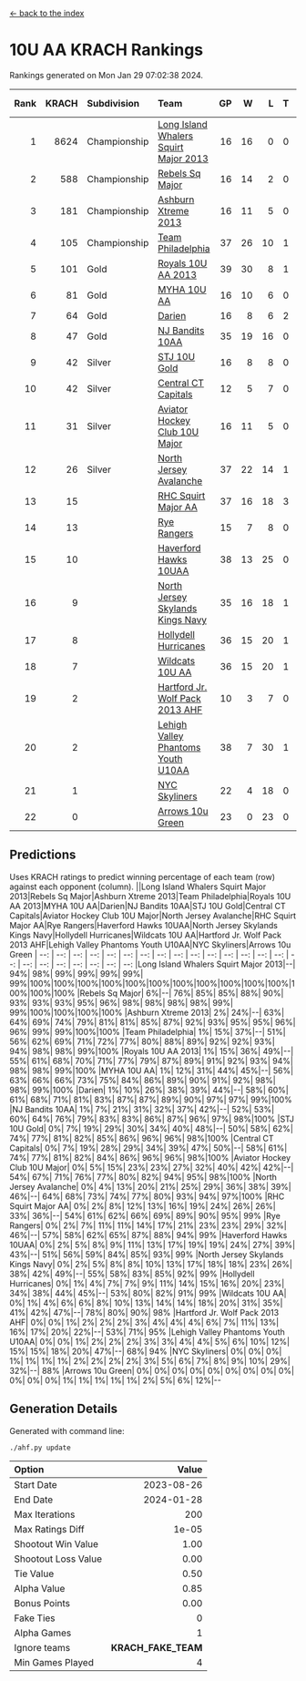 [<- back to the index](readme.md)
# 10U AA KRACH Rankings
Rankings generated on Mon Jan 29 07:02:38 2024.

Rank|KRACH|Subdivision|Team|GP|W|L|T|OTW|OTL|SoS|Exp Wins|Win Diff
---:|---:|:---|:---|---:|---:|---:|---:|---:|---:|---:|---:|---:
1|8624|Championship|[Long Island Whalers Squirt Major 2013](https://gamesheetstats.com/seasons/3659/teams/140229/schedule)|16|16|0|0|0|0|96|16.8|-0.0
2|588|Championship|[Rebels Sq Major](https://gamesheetstats.com/seasons/3659/teams/140243/schedule)|16|14|2|0|1|0|556|14.8|-0.0
3|181|Championship|[Ashburn Xtreme 2013](https://gamesheetstats.com/seasons/3659/teams/140230/schedule)|16|11|5|0|0|0|1086|11.9|0.0
4|105|Championship|[Team Philadelphia](https://gamesheetstats.com/seasons/3659/teams/140238/schedule)|37|26|10|1|0|3|507|27.4|0.0
5|101|Gold|[Royals 10U AA 2013](https://gamesheetstats.com/seasons/3659/teams/140237/schedule)|39|30|8|1|4|1|260|31.4|0.0
6|81|Gold|[MYHA 10U AA](https://gamesheetstats.com/seasons/3659/teams/140235/schedule)|16|10|6|0|0|0|577|10.9|0.0
7|64|Gold|[Darien](https://gamesheetstats.com/seasons/3659/teams/140245/schedule)|16|8|6|2|1|0|161|9.9|0.0
8|47|Gold|[NJ Bandits 10AA](https://gamesheetstats.com/seasons/3659/teams/140232/schedule)|35|19|16|0|1|2|999|19.9|0.0
9|42|Silver|[STJ 10U Gold](https://gamesheetstats.com/seasons/3659/teams/140234/schedule)|16|8|8|0|2|1|559|8.9|0.0
10|42|Silver|[Central CT Capitals](https://gamesheetstats.com/seasons/3659/teams/140231/schedule)|12|5|7|0|0|1|794|5.9|0.0
11|31|Silver|[Aviator Hockey Club 10U Major](https://gamesheetstats.com/seasons/3659/teams/140244/schedule)|16|11|5|0|0|0|22|11.9|0.0
12|26|Silver|[North Jersey Avalanche](https://gamesheetstats.com/seasons/3659/teams/140249/schedule)|37|22|14|1|3|1|33|23.4|0.0
13|15||[RHC Squirt Major AA](https://gamesheetstats.com/seasons/3659/teams/140241/schedule)|37|16|18|3|3|2|262|18.4|0.0
14|13||[Rye Rangers](https://gamesheetstats.com/seasons/3659/teams/140242/schedule)|15|7|8|0|0|1|32|7.9|0.0
15|10||[Haverford Hawks 10UAA](https://gamesheetstats.com/seasons/3659/teams/140236/schedule)|38|13|25|0|1|0|68|13.9|0.0
16|9||[North Jersey Skylands Kings Navy](https://gamesheetstats.com/seasons/3659/teams/140247/schedule)|35|16|18|1|1|2|27|17.4|0.0
17|8||[Hollydell Hurricanes](https://gamesheetstats.com/seasons/3659/teams/140240/schedule)|36|15|20|1|0|2|278|16.4|0.0
18|7||[Wildcats 10U AA](https://gamesheetstats.com/seasons/3659/teams/140250/schedule)|36|15|20|1|2|0|24|16.4|0.0
19|2||[Hartford Jr. Wolf Pack 2013 AHF](https://gamesheetstats.com/seasons/3659/teams/140246/schedule)|10|3|7|0|1|0|64|3.9|0.0
20|2||[Lehigh Valley Phantoms Youth U10AA](https://gamesheetstats.com/seasons/3659/teams/140239/schedule)|38|7|30|1|0|1|251|8.4|0.0
21|1||[NYC Skyliners](https://gamesheetstats.com/seasons/3659/teams/140252/schedule)|22|4|18|0|0|0|14|4.9|0.0
22|0||[Arrows 10u Green](https://gamesheetstats.com/seasons/3659/teams/140251/schedule)|23|0|23|0|0|1|61|0.9|0.0

## Predictions
Uses KRACH ratings to predict winning percentage of each team (row) against each opponent (column).
||Long Island Whalers Squirt Major 2013|Rebels Sq Major|Ashburn Xtreme 2013|Team Philadelphia|Royals 10U AA 2013|MYHA 10U AA|Darien|NJ Bandits 10AA|STJ 10U Gold|Central CT Capitals|Aviator Hockey Club 10U Major|North Jersey Avalanche|RHC Squirt Major AA|Rye Rangers|Haverford Hawks 10UAA|North Jersey Skylands Kings Navy|Hollydell Hurricanes|Wildcats 10U AA|Hartford Jr. Wolf Pack 2013 AHF|Lehigh Valley Phantoms Youth U10AA|NYC Skyliners|Arrows 10u Green
| --: | --: | --: | --: | --: | --: | --: | --: | --: | --: | --: | --: | --: | --: | --: | --: | --: | --: | --: | --: | --: | --: | --: 
|Long Island Whalers Squirt Major 2013|--| 94%| 98%| 99%| 99%| 99%| 99%| 99%|100%|100%|100%|100%|100%|100%|100%|100%|100%|100%|100%|100%|100%|100%
|Rebels Sq Major|  6%|--| 76%| 85%| 85%| 88%| 90%| 93%| 93%| 93%| 95%| 96%| 98%| 98%| 98%| 98%| 99%| 99%|100%|100%|100%|100%
|Ashburn Xtreme 2013|  2%| 24%|--| 63%| 64%| 69%| 74%| 79%| 81%| 81%| 85%| 87%| 92%| 93%| 95%| 95%| 96%| 96%| 99%| 99%|100%|100%
|Team Philadelphia|  1%| 15%| 37%|--| 51%| 56%| 62%| 69%| 71%| 72%| 77%| 80%| 88%| 89%| 92%| 92%| 93%| 94%| 98%| 98%| 99%|100%
|Royals 10U AA 2013|  1%| 15%| 36%| 49%|--| 55%| 61%| 68%| 70%| 71%| 77%| 79%| 87%| 89%| 91%| 92%| 93%| 94%| 98%| 98%| 99%|100%
|MYHA 10U AA|  1%| 12%| 31%| 44%| 45%|--| 56%| 63%| 66%| 66%| 73%| 75%| 84%| 86%| 89%| 90%| 91%| 92%| 98%| 98%| 99%|100%
|Darien|  1%| 10%| 26%| 38%| 39%| 44%|--| 58%| 60%| 61%| 68%| 71%| 81%| 83%| 87%| 87%| 89%| 90%| 97%| 97%| 99%|100%
|NJ Bandits 10AA|  1%|  7%| 21%| 31%| 32%| 37%| 42%|--| 52%| 53%| 60%| 64%| 76%| 79%| 83%| 83%| 86%| 87%| 96%| 97%| 98%|100%
|STJ 10U Gold|  0%|  7%| 19%| 29%| 30%| 34%| 40%| 48%|--| 50%| 58%| 62%| 74%| 77%| 81%| 82%| 85%| 86%| 96%| 96%| 98%|100%
|Central CT Capitals|  0%|  7%| 19%| 28%| 29%| 34%| 39%| 47%| 50%|--| 58%| 61%| 74%| 77%| 81%| 82%| 84%| 86%| 96%| 96%| 98%|100%
|Aviator Hockey Club 10U Major|  0%|  5%| 15%| 23%| 23%| 27%| 32%| 40%| 42%| 42%|--| 54%| 67%| 71%| 76%| 77%| 80%| 82%| 94%| 95%| 98%|100%
|North Jersey Avalanche|  0%|  4%| 13%| 20%| 21%| 25%| 29%| 36%| 38%| 39%| 46%|--| 64%| 68%| 73%| 74%| 77%| 80%| 93%| 94%| 97%|100%
|RHC Squirt Major AA|  0%|  2%|  8%| 12%| 13%| 16%| 19%| 24%| 26%| 26%| 33%| 36%|--| 54%| 61%| 62%| 66%| 69%| 89%| 90%| 95%| 99%
|Rye Rangers|  0%|  2%|  7%| 11%| 11%| 14%| 17%| 21%| 23%| 23%| 29%| 32%| 46%|--| 57%| 58%| 62%| 65%| 87%| 88%| 94%| 99%
|Haverford Hawks 10UAA|  0%|  2%|  5%|  8%|  9%| 11%| 13%| 17%| 19%| 19%| 24%| 27%| 39%| 43%|--| 51%| 56%| 59%| 84%| 85%| 93%| 99%
|North Jersey Skylands Kings Navy|  0%|  2%|  5%|  8%|  8%| 10%| 13%| 17%| 18%| 18%| 23%| 26%| 38%| 42%| 49%|--| 55%| 58%| 83%| 85%| 92%| 99%
|Hollydell Hurricanes|  0%|  1%|  4%|  7%|  7%|  9%| 11%| 14%| 15%| 16%| 20%| 23%| 34%| 38%| 44%| 45%|--| 53%| 80%| 82%| 91%| 99%
|Wildcats 10U AA|  0%|  1%|  4%|  6%|  6%|  8%| 10%| 13%| 14%| 14%| 18%| 20%| 31%| 35%| 41%| 42%| 47%|--| 78%| 80%| 90%| 98%
|Hartford Jr. Wolf Pack 2013 AHF|  0%|  0%|  1%|  2%|  2%|  2%|  3%|  4%|  4%|  4%|  6%|  7%| 11%| 13%| 16%| 17%| 20%| 22%|--| 53%| 71%| 95%
|Lehigh Valley Phantoms Youth U10AA|  0%|  0%|  1%|  2%|  2%|  2%|  3%|  3%|  4%|  4%|  5%|  6%| 10%| 12%| 15%| 15%| 18%| 20%| 47%|--| 68%| 94%
|NYC Skyliners|  0%|  0%|  0%|  1%|  1%|  1%|  1%|  2%|  2%|  2%|  2%|  3%|  5%|  6%|  7%|  8%|  9%| 10%| 29%| 32%|--| 88%
|Arrows 10u Green|  0%|  0%|  0%|  0%|  0%|  0%|  0%|  0%|  0%|  0%|  0%|  0%|  1%|  1%|  1%|  1%|  1%|  2%|  5%|  6%| 12%|--

## Generation Details

Generated with command line:
```
./ahf.py update
```

| Option | Value |
| :----- | ----: |
| Start Date | 2023-08-26 |
| End Date | 2024-01-28 |
| Max Iterations | 200 |
| Max Ratings Diff | 1e-05 |
| Shootout Win Value | 1.00 |
| Shootout Loss Value | 0.00 |
| Tie Value | 0.50 |
| Alpha Value | 0.85 |
| Bonus Points | 0.00 |
| Fake Ties | 0 |
| Alpha Games | 1 |
| Ignore teams | __KRACH_FAKE_TEAM__ |
| Min Games Played | 4 |

